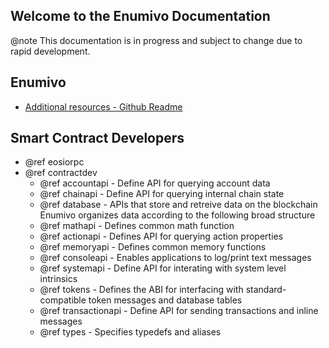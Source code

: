 Welcome to the Enumivo Documentation
-----------------------------------

@note This documentation is in progress and subject to change due to rapid development.

## Enumivo
 - [Additional resources - Github Readme](https://github.com/enumivo/enumivo#readme)

## Smart Contract Developers
- @ref eosiorpc
- @ref contractdev
	- @ref accountapi - Define API for querying account data
	- @ref chainapi - Define API for querying internal chain state
	- @ref database - APIs that store and retreive data on the blockchain Enumivo organizes data according to the following broad structure
	- @ref mathapi - Defines common math function
	- @ref actionapi - Defines API for querying action properties
	- @ref memoryapi - Defines common memory functions
	- @ref consoleapi - Enables applications to log/print text messages
	- @ref systemapi - 	Define API for interating with system level intrinsics
	- @ref tokens - Defines the ABI for interfacing with standard-compatible token messages and database tables
	- @ref transactionapi - Define API for sending transactions and inline messages
	- @ref types - Specifies typedefs and aliases
	
	
